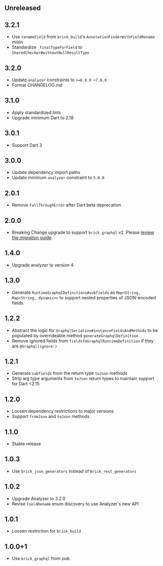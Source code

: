 ## Unreleased

## 3.2.1

- Use `renameField` from `brick_build`'s `AnnotationFinderWithFieldRename` mixin
- Standardize `_finalTypeForField` to `SharedChecker#withoutNullResultType`

## 3.2.0

- Update `analyzer` constraints to `>=6.0.0 <7.0.0`
- Format CHANGELOG.md

## 3.1.0

- Apply standardized lints
- Upgrade minimum Dart to 2.18

## 3.0.1

- Support Dart 3

## 3.0.0

- Update dependency import paths
- Update minimum `analyzer` constraint to `5.0.0`

## 2.0.1

- Remove `FallThroughError` after Dart beta deprecation

## 2.0.0

- Breaking Change upgrade to support `brick_graphql` v2. Please [review the migration guide](https://github.com/GetDutchie/brick/blob/main/packages/brick_graphql/CHANGELOG.md#200).

## 1.4.0

- Upgrade analyzer to version 4

## 1.3.0

- Generate `RuntimeGraphqlDefinitions#subfields` as `Map<String, Map<String, dynamic>>` to support nested properties of JSON-encoded fields.

## 1.2.2

- Abstract the logic for `GraphqlSerialize#instanceFieldsAndMethods` to be populated by overrideable method `generateGraphqlDefinition`
- Remove ignored fields from `fieldsToGraphqlRuntimeDefinition` if they are `@Graphql(ignore:)`

## 1.2.1

- Generate `subfields` from the return type `toJson` methods
- Strip arg type arguments from `toJson` return types to maintain support for Dart <2.15

## 1.2.0

- Loosen dependency restrictions to major versions
- Support `fromJson` and `toJson` methods

## 1.1.0

- Stable release

## 1.0.3

- Use `brick_json_generators` instead of `brick_rest_generators`

## 1.0.2

- Upgrade Analyzer to 3.2.0
- Revise `FieldRename` enum discovery to use Analyzer's new API

## 1.0.1

- Loosen restriction for `brick_build`

## 1.0.0+1

- Use `brick_graphql` from pub
